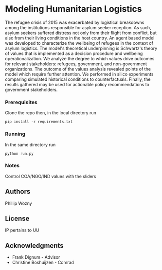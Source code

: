 # Modeling Humanitarian Logistics
The refugee crisis of 2015 was exacerbated by logistical breakdowns among the institutions responsible for asylum seeker reception. As such, asylum seekers suffered distress not only from their flight from conflict, but also from their living conditions in the host country. An agent based model was developed to characterize the wellbeing of refugees in the context of asylum logistics. The model's theoretical underpinning is Schwartz's theory of values that is implemented as a decision procedure and wellbeing operationalization. We analyze the degree to which values drive outcomes for relevant stakeholders: refugees, government, and non-government organizations. The outcome of the values analysis revealed points of the model which require further attention. We performed in silico experiments comparing simulated historical conditions to counterfactuals. Finally, the results gathered may be used for actionable policy recommendations to government stakeholders.


### Prerequisites

Clone the repo then, in the local directory run

```
pip install -r requirements.txt
```

### Running


In the same directory run
```
python run.py
```


### Notes
Control COA/NGO/IND values with the sliders

## Authors

Phillip Wozny

## License

IP pertains to UU

## Acknowledgments

* Frank Dignum - Advisor
* Christine Boshuijzen - Comrad


